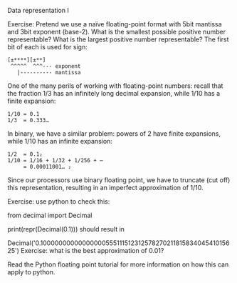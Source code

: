 Data representation I

Exercise: Pretend we use a naïve floating-point format with 5bit mantissa and 3bit exponent (base-2). What is the smallest possible positive number representable? What is the largest positive number representable? The first bit of each is used for sign:

	[±****][±**]
	 ^^^^^  ^^^--- exponent
	   |---------- mantissa
One of the many perils of working with floating-point numbers: recall that the fraction 1/3 has an infinitely long decimal expansion, while 1/10 has a finite expansion:

	1/10 = 0.1
	1/3  = 0.333…
In binary, we have a similar problem: powers of 2 have finite expansions, while 1/10 has an infinite expansion:

	1/2  = 0.1₂
	1/10 = 1/16 + 1/32 + 1/256 + ⋯
	     = 0.00011001… ₂
Since our processors use binary floating point, we have to truncate (cut off) this representation, resulting in an imperfect approximation of 1/10.

Exercise: use python to check this:

from decimal import Decimal

print(repr(Decimal(0.1)))
should result in

Decimal('0.1000000000000000055511151231257827021181583404541015625')
Exercise: what is the best approximation of 0.01?

Read the Python floating point tutorial for more information on how this can apply to python.
